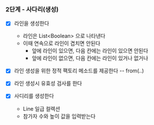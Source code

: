 ### 2단계 - 사다리(생성)

- [x] 라인을 생성한다
    - 라인은 List\<Boolean\> 으로 나타낸다
    - 이때 연속으로 라인이 겹치면 안된다
        - 앞에 라인이 있으면, 다음 칸에는 라인이 있으면 안된다
        - 앞에 라인이 없으면, 다음 칸에는 라인이 있거나 없거나
- [x] 라인 생성을 위한 정적 팩토리 메소드를 제공한다 -- from(..)
- [x] 라인 생성시 유효성 검사를 한다

- [x] 사디리를 생성한다
    - Line 일급 컬렉션
    - 참가자 수와 높이 값을 입력받는다

          
